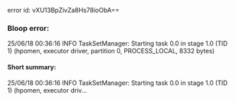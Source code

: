 error id: vXU13BpZivZa8Hs78ioObA==
### Bloop error:

25/06/18 00:36:16 INFO TaskSetManager: Starting task 0.0 in stage 1.0 (TID 1) (hpomen, executor driver, partition 0, PROCESS_LOCAL, 8332 bytes)
#### Short summary: 

25/06/18 00:36:16 INFO TaskSetManager: Starting task 0.0 in stage 1.0 (TID 1) (hpomen, executor driv...